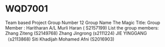 # WQD7001
Team based Project 
Group Number 12
Group Name The Magic
Title: 
Group Member :
Haritharan A/L Murli Haran ( S2157199)
List the group members:
Zhang Ziteng (S2149768)
Zhang Jingrong (s2111224)
JIE YINGGANG （s2113868)
Siti Khadijah Mohamed Afni (S2016903)
